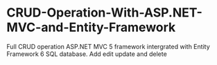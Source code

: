 # CRUD-Operation-With-ASP.NET-MVC-and-Entity-Framework
Full CRUD operation ASP.NET MVC 5 framework intergrated with Entity Framework 6 SQL database. Add edit update and delete
